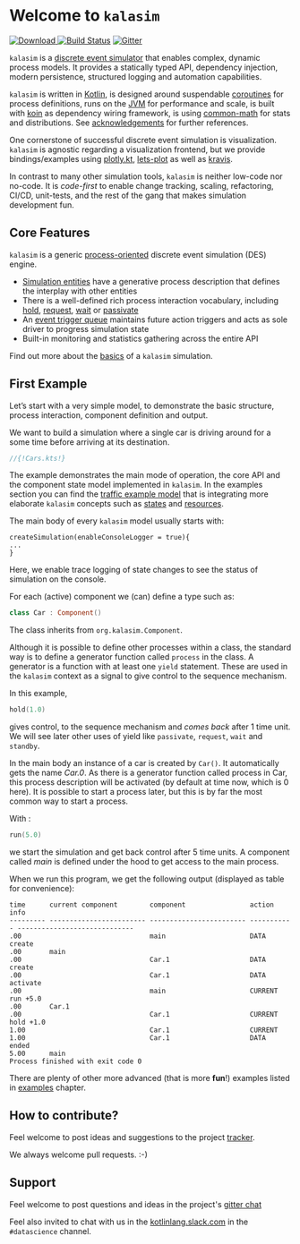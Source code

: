 # Welcome to `kalasim`

[ ![Download](https://api.bintray.com/packages/holgerbrandl/github/kalasim/images/download.svg) ](https://bintray.com/holgerbrandl/github/kalasim/_latestVersion)  [![Build Status](https://github.com/holgerbrandl/kalasim/workflows/build/badge.svg)](https://github.com/holgerbrandl/kalasim/actions?query=workflow%3Abuild) [![Gitter](https://badges.gitter.im/kalasim.svg)](https://gitter.im/kalasim/community?utm_source=badge&utm_medium=badge&utm_campaign=pr-badge)

`kalasim` is a [discrete event simulator](theory.md.#what-is-discrete-event-simulation) that enables complex, dynamic process models. It provides a statically typed API, dependency injection, modern persistence, structured logging and automation capabilities.

`kalasim` is written in [Kotlin](https://kotlinlang.org/), is designed around suspendable [coroutines](https://kotlinlang.org/docs/reference/coroutines-overview.html) for process definitions, runs on the [JVM](https://github.com/openjdk/jdk) for performance and scale, is built with [koin](https://github.com/InsertKoinIO/koin) as dependency wiring framework, is using [common-math](https://commons.apache.org/proper/commons-math/) for stats and distributions. See [acknowledgements](about.md#acknowledgements) for further references.

One cornerstone of successful discrete event simulation is visualization. `kalasim` is agnostic regarding a  visualization frontend, but we provide bindings/examples using [plotly.kt](https://github.com/mipt-npm/plotly.kt), [lets-plot](https://github.com/JetBrains/lets-plot-kotlin) as well as [kravis](https://github.com/holgerbrandl/kravis).

In contrast to many other simulation tools, `kalasim` is neither low-code nor no-code. It is _code-first_ to enable change tracking, scaling, refactoring, CI/CD, unit-tests, and the rest of the gang that makes simulation development fun.


## Core Features

`kalasim` is a generic [process-oriented](theory.md) discrete event simulation (DES) engine.

* [Simulation entities](component.md) have a generative process description that defines the interplay with other entities
* There is a well-defined rich process interaction vocabulary, including [hold](component.md#hold), [request](component.md#request), [wait](component.md#wait) or [passivate](component.md#passivate)
* An [event trigger queue](basics.md#event-queue) maintains future action triggers and acts as sole driver to progress simulation state
* Built-in monitoring and statistics gathering across the entire API

Find out more about the [basics](basics.md) of a `kalasim` simulation.

## First Example

Let’s start with a very simple model, to demonstrate the basic structure, process interaction, component definition and output.

We want to build a simulation where a single car is driving around for a some time before arriving at its destination.

```kotlin
//{!Cars.kts!}
```

<!--This example corresponds to the `Cars` `salabim` example https://www.salabim.org/manual/Modeling.html-->

The example demonstrates the main mode of operation, the core API and the component state model implemented in `kalasim`. In the examples section you can find the [traffic example model](examples/traffic.md) that is integrating more elaborate  `kalasim` concepts such as [states](state.md) and [resources](resource.md).


The main body of every `kalasim` model usually starts with:
```
createSimulation(enableConsoleLogger = true){
...
}
```
Here, we enable trace logging of state changes to see the status of simulation on the console.

For each (active) component we (can) define a type such as:

```kotlin
class Car : Component()
```

The class inherits from `org.kalasim.Component`.

Although it is possible to define other processes within a class,
the standard way is to define a generator function called `process` in the class.
A generator is a function with at least one `yield` statement. These are used in the `kalasim` context as a signal to give control to the sequence mechanism.

In this example,

```kotlin
hold(1.0)
```

gives control, to the sequence mechanism and *comes back* after 1 time unit. We will see later other uses of yield like `passivate`,
`request`, `wait` and `standby`.

In the main body an instance of a car is created by `Car()`. It automatically gets the name *Car.0*.
As there is a generator function called process in Car, this process description will be activated (by default at time now, which is 0 here). It is possible to start a process later, but this is by far the most common way to start a process.

With :

```kotlin
run(5.0)
```

we start the simulation and get back control after 5 time units. A component called *main* is defined under the hood to get access to the main process.

When we run this program, we get the following output (displayed as table for convenience):

```
time      current component        component                action      info                          
--------- ------------------------ ------------------------ ----------- -----------------------------
.00                                main                     DATA        create
.00       main
.00                                Car.1                    DATA        create
.00                                Car.1                    DATA        activate
.00                                main                     CURRENT     run +5.0
.00       Car.1
.00                                Car.1                    CURRENT     hold +1.0
1.00                               Car.1                    CURRENT
1.00                               Car.1                    DATA        ended
5.00      main
Process finished with exit code 0
```

There are plenty of other more advanced (that is more **fun**!) examples listed in [examples](examples.md) chapter.


##  How to contribute?

Feel welcome to post ideas and suggestions to the project [tracker](https://github.com/holgerbrandl/kalasim/issues).

We always welcome pull requests. :-)


## Support

Feel welcome to post questions and ideas in the project's [gitter chat](https://gitter.im/holgerbrandl/kalasim)

Feel also invited to chat with us in the [kotlinlang.slack.com](http://kotlinlang.slack.com) in the `#datascience` channel.

